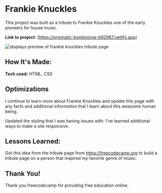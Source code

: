 # Frankie Knuckles 
This project was built as a tribute to Frankie Knuckles one of the early pioneers for house music.

**Link to project:** (https://prismatic-bombolone-b92967.netlify.app)

![displays preview of frankie knuckles tribute page](https://user-images.githubusercontent.com/77818241/193505743-04d8e65a-d9a5-4b59-ba85-7e52c74af7d1.gif)

## How It's Made:

**Tech used:** HTML, CSS

## Optimizations
I continue to learn more about Frankie Knuckles and update this page with any facts and additional information that I learn about this awesome human being. 

Updated the styling that I was having issues with. I've learned additional ways to make a site responsive. 


## Lessons Learned:
Got this idea from the tribute page from https://freecodecamp.org to build a tribute page on a person that inspired my favorite genre of music. 

## Thank You!

Thank you freecodecamp for providing free education online. 
